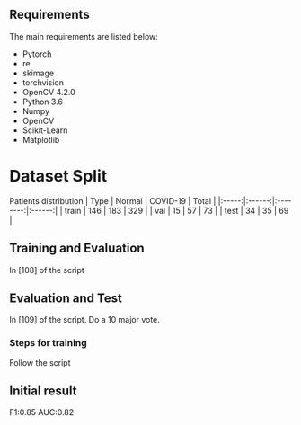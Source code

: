 ## Requirements

The main requirements are listed below:

* Pytorch
* re
* skimage
* torchvision
* OpenCV 4.2.0
* Python 3.6
* Numpy
* OpenCV
* Scikit-Learn
* Matplotlib


# Dataset Split
Patients distribution
|  Type | Normal | COVID-19 |  Total |
|:-----:|:------:|:--------:|:------:|
| train |  146   |    183   |   329  |
|  val  |   15   |     57   |    73  |
|  test |   34   |     35   |    69  |


## Training and Evaluation
   In [108] of the script

## Evaluation and Test
   In [109] of the script. Do a 10 major vote.

### Steps for training
   Follow the script

## Initial result
   F1:0.85 AUC:0.82
